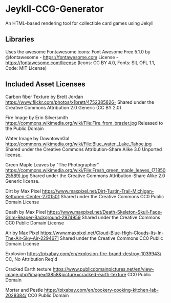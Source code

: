 # Jeykll-CCG-Generator
An HTML-based rendering tool for collectible card games using Jekyll


## Libraries
Uses the awesome Fontawesome icons:
Font Awesome Free 5.1.0 by @fontawesome - https://fontawesome.com
License - https://fontawesome.com/license (Icons: CC BY 4.0, Fonts: SIL OFL 1.1, Code: MIT License)


## Included Asset Licenses
Carbon fiber Texture by Brett Jordan
https://www.flickr.com/photos/x1brett/4752385826- 
Shared under the Creative Commons Attribution 2.0 Generic (CC BY 2.0)


Fire Image by Erin Silversmith
https://commons.wikimedia.org/wiki/File:Fire_from_brazier.jpg
Released to the Public Domain


Water Image by DowntownGal
https://commons.wikimedia.org/wiki/File:Blue_water,_Lake_Tahoe.jpg
Shared under the Creative Commons Attribution-Share Alike 3.0 Unported license.


Green Maple Leaves by "The Photographer"
https://commons.wikimedia.org/wiki/File:Fresh_green_maple_leaves_(7185025589).jpg
Shared under the Creative Commons Attribution-Share Alike 2.0 Generic license.


Dirt by Max Pixel
https://www.maxpixel.net/Dirt-Tustin-Trail-Michigan-Kettunen-Center-2701501
Shared under the Creative Commons CC0 Public Domain License


Death by Max Pixel
https://www.maxpixel.net/Death-Skeleton-Skull-Face-Grim-Reaper-Background-2974959
Shared under the Creative Commons CC0 Public Domain License

Air by Max Pixel
https://www.maxpixel.net/Cloud-Blue-High-Clouds-Its-In-The-Air-Sky-Air-2294671
Shared under the Creative Commons CC0 Public Domain License

Explosion
https://pixabay.com/en/explosion-fire-brand-destroy-1039943/
CC, No Attribution Req'd

Cracked Earth texture
https://www.publicdomainpictures.net/en/view-image.php?image=13858&picture=cracked-earth-texture
CC0 Public Domain

Mortar and Pestle
https://pixabay.com/en/cookery-cooking-kitchen-lab-2028384/
CC0 Public Domain